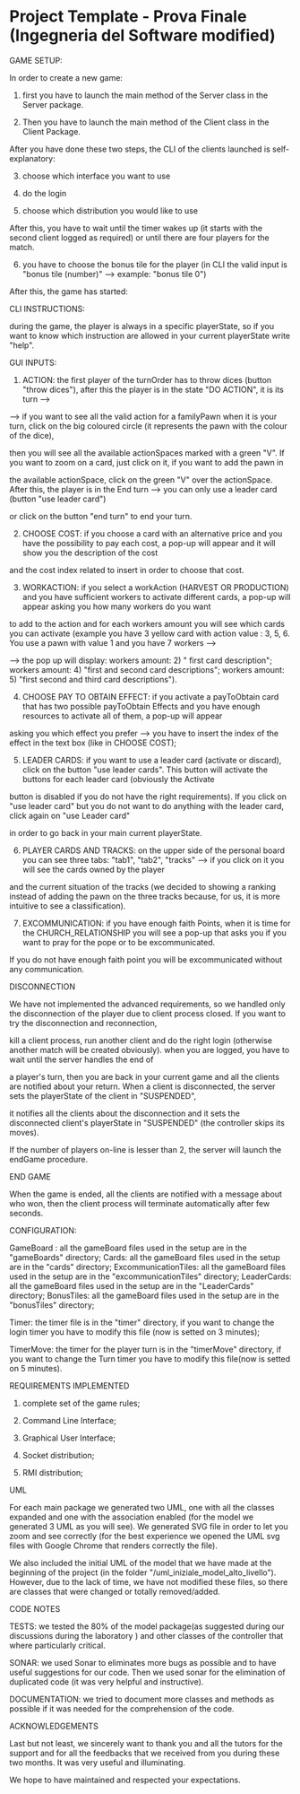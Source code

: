 # Project Template - Prova Finale (Ingegneria del Software modified)

 GAME SETUP:

 In order to create a new game: 
 
 1) first you have to launch the main method of the Server class in the Server package. 
 
 2) Then you have to launch the main method of the Client class in the Client Package. 
 
 After you have done these two steps, the CLI of the clients launched is self-explanatory:
 
 3) choose which interface you want to use
 
 4) do the login
 
 5) choose which distribution you would like to use
 
 After this, you have to wait until the timer wakes up (it starts with the second client logged as required) or until there are four players for the match.
 
 6) you have to choose the bonus tile for the player (in CLI the valid input is "bonus tile (number)" --> example: "bonus tile 0")
 
 After this, the game has started:
 
 
 
 
 
 CLI INSTRUCTIONS:
 
 during the game, the player is always in a specific playerState, so if you want to know which instruction are allowed in your current playerState write "help".
 
 
 
 
 
 GUI INPUTS:
 
 1) ACTION: the first player of the turnOrder has to throw dices (button "throw dices"), after this the player is in the state "DO ACTION", it is its turn -->
 
 --> if you want to see all the valid action for a familyPawn when it is your turn, click on the big coloured circle (it represents the pawn with the colour of the dice), 
 
 then you will see all the available actionSpaces marked with a green "V". If you want to zoom on a card, just click on it, if you want to add the pawn in 
 
 the available actionSpace, click on the green "V" over the actionSpace. After this, the player is in the End turn --> you can only use a leader card (button "use leader card")
 
 or click on the button "end turn" to end your turn.
 
 
 
 2) CHOOSE COST: if you choose a card with an alternative price and you have the possibility to pay each cost, a pop-up will appear and it will show you the description of the cost
 
 and the cost index related to insert in order to choose that cost.
 
 
 
 3) WORKACTION: if you select a workAction (HARVEST OR PRODUCTION) and you have sufficient workers to activate different cards, a pop-up will appear asking you how many workers do you want
 
 to add to the action and for each workers amount you will see which cards you can activate (example you have 3 yellow card with action value : 3, 5, 6. You use a pawn with value 1 and you have 7 workers -->
 
 --> the pop up will display: workers amount: 2) " first card description"; workers amount: 4) "first and second card descriptions"; workers amount: 5) "first second and third card descriptions").
 
 
 
 4) CHOOSE PAY TO OBTAIN EFFECT: if you activate a payToObtain card that has two possible payToObtain Effects and you have enough resources to activate all of them, a pop-up will appear
 
 asking you which effect you prefer --> you have to insert the index of the effect in the text box (like in CHOOSE COST);
 
 
 
 5) LEADER CARDS: if you want to use a leader card (activate or discard), click on the button "use leader cards". This button will activate the buttons for each leader card (obviously the Activate 
 
 button is disabled if you do not have the right requirements). If you click on "use leader card" but you do not want to do anything with the leader card, click again on "use Leader card" 
 
 in order to go back in your main current playerState.
 
 
 
 6) PLAYER CARDS AND TRACKS: on the upper side of the personal board you can see three tabs: "tab1", "tab2", "tracks" --> if you click on it you will see the cards owned by the player
 
 and the current situation of the tracks (we decided to showing a ranking instead of adding the pawn on the three tracks because, for us, it is more intuitive to see a classification).
 
 
 
 7) EXCOMMUNICATION: if you have enough faith Points, when it is time for the CHURCH_RELATIONSHIP you will see a pop-up that asks you if you want to pray for the pope or to be excommunicated.
 
 If you do not have enough faith point you will be excommunicated without any communication.
 
 
 
 
 
 
 
 DISCONNECTION
 
 We have not implemented the advanced requirements, so we handled only the disconnection of the player due to client process closed. If you want to try the disconnection and reconnection,
 
 kill a client process, run another client and do the right login (otherwise another match will be created obviously). when you are logged, you have to wait until the server handles the end of 
 
 a player's turn, then you are back in your current game and all the clients are notified about your return. When a client is disconnected, the server sets the playerState of the client in "SUSPENDED",

 it notifies all the clients about the disconnection and it sets the disconnected client's playerState in "SUSPENDED" (the controller skips its moves).
 
 If the number of players on-line is lesser than 2, the server will launch the endGame procedure.
 
 
 
 
 
 
 END GAME
 
 When the game is ended, all the clients are notified with a message about who won, then the client process will terminate automatically after few seconds.
 
 
 
 
 
 
 
 CONFIGURATION:
 
 GameBoard : all the gameBoard files used in the setup are in the "gameBoards" directory;
 Cards: all the gameBoard files used in the setup are in the "cards" directory;
 ExcommunicationTiles: all the gameBoard files used in the setup are in the "excommunicationTiles" directory;
 LeaderCards: all the gameBoard files used in the setup are in the "LeaderCards" directory;
 BonusTiles: all the gameBoard files used in the setup are in the "bonusTiles" directory;
 
 Timer: the timer file is in the "timer" directory, if you want to change the login timer you have to modify this file (now is setted on 3 minutes);
 
 TimerMove: the timer for the player turn is in the "timerMove" directory, if you want to change the Turn timer you have to modify this file(now is setted on 5 minutes).
 
 
 
 
 
 
 
 REQUIREMENTS IMPLEMENTED
 
 1) complete set of the game rules;
 
 2) Command Line Interface;
 
 3) Graphical User Interface;
 
 4) Socket distribution;
 
 5) RMI distribution;
 
 
 
 
 
 
 
 
 UML
 
 For each main package we generated two UML, one with all the classes expanded and one with the association enabled (for the model we generated 3 UML as you will see).
 We generated SVG file in order to let you zoom and see correctly (for the best experience we opened the UML svg files with Google Chrome that renders correctly the file).
 
 We also included the initial UML of the model that we have made at the beginning of the project (in the folder "/uml_iniziale_model_alto_livello"). However, due to the lack of time, we have not modified these files, so there are 
 classes that were changed or totally removed/added.
 
 
 
 
 
 
 
 CODE NOTES
 
 TESTS: we tested the 80% of the model package(as suggested during our discussions during the laboratory ) and other classes of the controller that where particularly critical.
 
 SONAR: we used Sonar to eliminates more bugs as possible and to have useful suggestions for our code. Then we used sonar for the elimination of duplicated code (it was very helpful and instructive).
 
 DOCUMENTATION: we tried to document more classes and methods as possible if it was needed for the comprehension of the code.
 
 
 
 
 
 
 ACKNOWLEDGEMENTS
 
 Last but not least, we sincerely want to thank you and all the tutors for the support and for all the feedbacks that we received from you during these two months. It was very useful and illuminating. 

 We hope to have maintained and respected your expectations.
 
 
 
 
 
 
 
 
 
 

  ```
